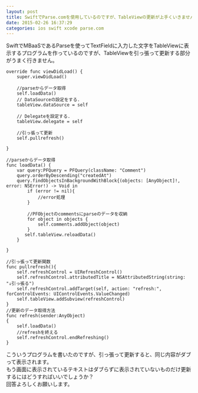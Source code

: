 ```yaml
---
layout: post
title: SwiftでParse.comを使用しているのですが、TableViewの更新が上手くいきません
date: 2015-02-26 16:37:29
categories: ios swift xcode parse.com
---
```

<!-- {% raw %} -->
<p>SwiftでMBaaSであるParseを使ってTextFieldに入力した文字をTableViewに表示するプログラムを作っているのですが、TableViewを引っ張って更新する部分がうまく行きません。</p>

<pre><code>override func viewDidLoad() {
    super.viewDidLoad()

    //parseからデータ取得
    self.loadData()
    // DataSourceの設定をする.
    tableView.dataSource = self

    // Delegateを設定する.
    tableView.delegate = self

    //引っ張って更新
    self.pullrefresh()

}

//parseからデータ取得
func loadData() {
    var query:PFQuery = PFQuery(className: "Comment")
    query.orderByDescending("createdAt")
    query.findObjectsInBackgroundWithBlock{(objects: [AnyObject]!, error: NSError!) -&gt; Void in
        if (error != nil){
            //error処理
        }

        //PFObjectのcommentsにparseのデータを収納
        for object in objects {
            self.comments.addObject(object)
        }
       self.tableView.reloadData()
    }

}

//引っ張って更新関数
func pullrefresh(){
    self.refreshControl = UIRefreshControl()
    self.refreshControl.attributedTitle = NSAttributedString(string: "↓引っ張る")
    self.refreshControl.addTarget(self, action: "refresh:", forControlEvents: UIControlEvents.ValueChanged)
    self.tableView.addSubview(refreshControl)
}
//更新のデータ取得方法
func refresh(sender:AnyObject)
{
    self.loadData()
    //refreshを終える
    self.refreshControl.endRefreshing()
}
</code></pre>

<p>こういうプログラムを書いたのですが、引っ張って更新すると、同じ内容がダブって表示されます。<br>
もう画面に表示されているテキストはダブらずに表示されていないものだけ更新するにはどうすればいいでしょうか？<br>
回答よろしくお願いします。</p>
<!-- {% endraw %} -->
